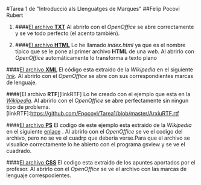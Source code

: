 #Tarea 1 de "Introducció als Llenguatges de Marques"
##Felip Pocoví Rubert

1. ####[El archivo **TXT**](https://github.com/Fpocovi/Tarea1/blob/master/ArxiuTXT.txt)
Al abrirlo con el _OpenOffice_ se abre correctamente y se ve todo perfecto (el acento también).

2. ####[El archivo **HTML**](https://github.com/Fpocovi/Tarea1/blob/master/index.html)
Lo he llamado _index.html_ ya que es el nombre típico que se le pone al primer archivo **HTML** de una _web_. Al abrirlo con _OpenOffice_ automáticamente lo transforma a texto plano

####[El archivo **XML**](https://github.com/Fpocovi/Tarea1/blob/master/arxiuXML.xml)
El código esta extraído de la _Wikipedia_ en el siguiente [_link_](https://es.wikipedia.org/wiki/Extensible_Markup_Language). Al abrirlo con el _OpenOffice_ se abre con sus correspondientes marcas de lenguaje.

####[El archivo **RTF**][linkRTF]
Lo he creado con el ejemplo que esta en la [_Wikipedia_](https://es.wikipedia.org/wiki/Rich_Text_Format). Al abrirlo con el _OpenOffice_ se abre perfectamente sin ningun tipo de problema.
[linkRTF]:https://github.com/Fpocovi/Tarea1/blob/master/ArxiuRTF.rtf

####[El archivo **PS**](https://github.com/Fpocovi/Tarea1/blob/master/ArxiuPs.ps)
El codigo de este ejemplo esta extraido de la _Wikipedia_ en el siguiente [enlace](https://es.wikipedia.org/wiki/PostScript) . Al abrirlo con el _OpenOffice_ se ve el codigo del archivo, pero no se ve el cuadrp que deberia verse.Para que el archivo se visualice correctamente lo he abierto con el programa gsview y se ve el cuadrado.

####[El archivo **CSS**](https://github.com/Fpocovi/Tarea1/blob/master/ArxiuCSS.css)
El codigo esta extraido de los apuntes aportados por el profesor. Al abrirlo con el _OpenOffice_ se ve el archivo con las marcas de lenguaje correspodientes.

